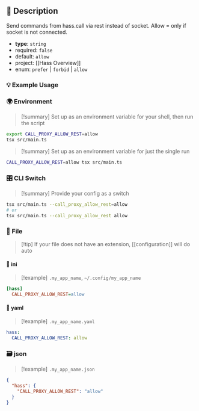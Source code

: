 ## 📜 Description

Send commands from hass.call via rest instead of socket. Allow = only if socket is not connected.

- **type**: `string`
- required: `false`
- default: `allow`
- project: [[Hass Overview]]
- enum: `prefer` | `forbid` | `allow`

### 💡 Example Usage

### 🌍 Environment

> [!summary] Set up as an environment variable for your shell, then run the script
```bash
export CALL_PROXY_ALLOW_REST=allow
tsx src/main.ts
```
> [!summary] Set up as an environment variable for just the single run

```bash
CALL_PROXY_ALLOW_REST=allow tsx src/main.ts
```
### 🎛️ CLI Switch

> [!summary] Provide your config as a switch
```bash
tsx src/main.ts --call_proxy_allow_rest=allow
# or
tsx src/main.ts --call_proxy_allow_rest allow
```
### 📁 File
> [!tip] If your file does not have an extension, [[configuration]] will do auto
#### 📘 ini

> [!example] 
> `.my_app_name`, `~/.config/my_app_name`

```ini
[hass]
  CALL_PROXY_ALLOW_REST=allow
```
#### 📄 yaml

> [!example]
> `.my_app_name.yaml`

```yaml
hass:
  CALL_PROXY_ALLOW_REST: allow
```
### 🗃️ json

> [!example]
> `.my_app_name.json`

```json
{
  "hass": {
    "CALL_PROXY_ALLOW_REST": "allow"
  }
}
```
